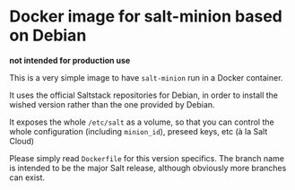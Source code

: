 # Docker image for salt-minion based on Debian

**not intended for production use**

This is a very simple image to have `salt-minion` run in a Docker container.

It uses the official Saltstack repositories for Debian, in order to install
the wished version rather than the one provided by Debian.

It exposes the whole `/etc/salt` as a volume, so that you can control the
whole configuration (including `minion_id`), preseed keys, etc (à la Salt Cloud)

Please simply read `Dockerfile` for this version specifics.
The branch name is intended to be the major Salt release, although obviously
more branches can exist.


